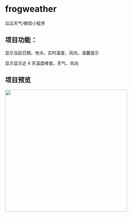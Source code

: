 # frogweather
 瓜瓜天气/微信小程序
<h2>项目功能：</h2>
<p>显示当前日期，地点，实时温度，风向，温馨提示</p>
<p>显示显示近 4 天温度峰值，天气，风向</p>
<h2>项目预览</h2>
<p>
  <img style="width:400px;"src="  https://img-blog.csdnimg.cn/20200713132326674.png?x-oss-process=image/watermark,type_ZmFuZ3poZW5naGVpdGk,shadow_10,text_aHR0cHM6Ly9ibG9nLmNzZG4ubmV0L3dlaXhpbl80MTQ1MzQ3Ng==,size_16,color_FFFFFF,t_70"/>
</p>
